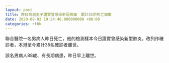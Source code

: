 ```yaml
---
layout: post
title: 昨日病逝男子證實曾感染新冠病毒　累計35宗死亡個案
date: 2020-08-02 19:24:48.000000000 +08:00
categories: rthk
---
```


聯合醫院一名男病人昨日死亡，他的檢測樣本今日證實曾感染新型肺炎，改列作確診者，本港至今累計35名確診者離世。

該名男病人88歲、有長期病患，昨日早上離世。
